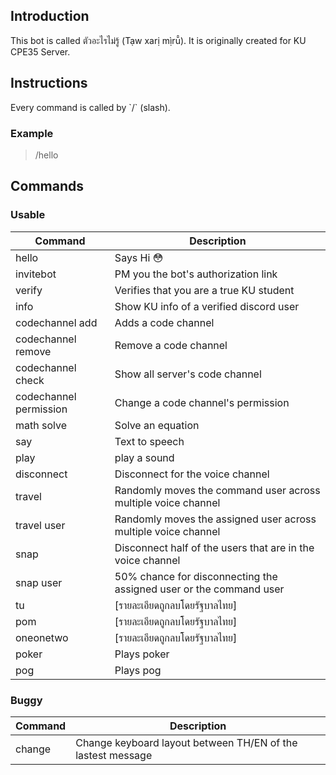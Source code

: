 
<h2>Introduction</h2>
This bot is called ตัวอะไรไม่รู้ (Tạw xarị mị̀rū̂). It is originally created for KU CPE35 Server.
<h2>Instructions</h2>
Every command is called by `/` (slash).

<h3>Example</h3>

> /hello


<h2>Commands</h2>
<h3>Usable</h3>

|Command  | Description |
|--|--|
| hello | Says Hi :flushed: |
|invitebot|PM you the bot's authorization link|
|verify|Verifies that you are a true KU student|
|info|Show KU info of a verified discord user|
|codechannel add|Adds a code channel|
|codechannel remove|Remove a code channel|
|codechannel check|Show all server's code channel|
|codechannel permission|Change a code channel's permission|
|math solve|Solve an equation|
|say|Text to speech|
|play|play a sound|
|disconnect|Disconnect for the voice channel|
|travel|Randomly moves the command user across multiple voice channel|
|travel user|Randomly moves the assigned user across multiple voice channel|
|snap|Disconnect half of the users that are in the voice channel|
|snap user|50% chance for disconnecting the assigned user or the command user|
|tu|[รายละเอียดถูกลบโดยรัฐบาลไทย]|
|pom|[รายละเอียดถูกลบโดยรัฐบาลไทย]|
|oneonetwo|[รายละเอียดถูกลบโดยรัฐบาลไทย]|
|poker|Plays poker|
|pog|Plays pog|

<h3>Buggy</h3>

|Command  | Description |
|--|--|
|change|Change keyboard layout between TH/EN of the lastest message|




